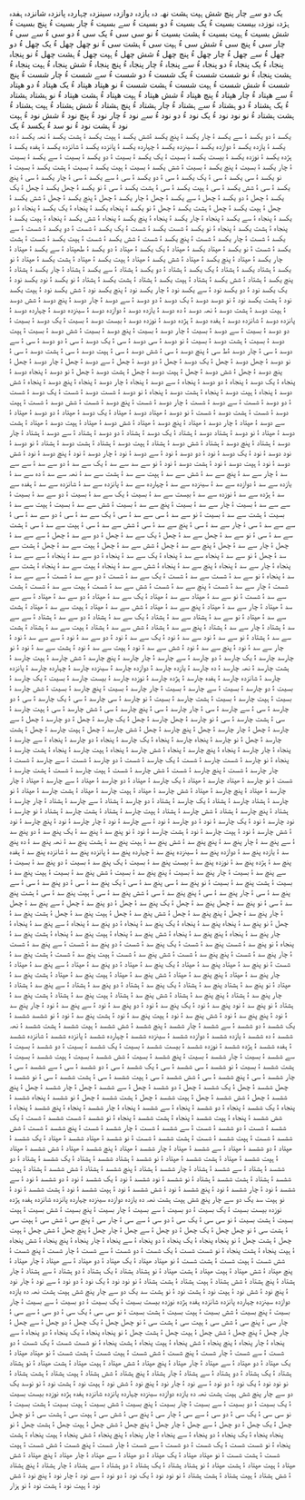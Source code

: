 یک 
دو
سے
چار
پنچ
شش
ہپت
ہشت
نھہ
دہ
یازدہ
دوازدہ
سینزدہ
چہاردہ
پانزدہ
شانزدہ
ہفدہ
ہژدہ
نوزدہ
بیست
بسیت ءُ یک
بسیت ءُ دو
بسیت ءُ سے
بسیت ءُ چار
بسیت ءُ پنچ
بسیت ءُ شش
بسیت ءُ ہپت
بسیت ءُ ہشت
بسیت ءُ نو
سی
سی ءُ یک
سی ءُ دو
سی ءُ سے
سی ءُ چار
سی ءُ پنچ
سی ءُ شش
سی ءُ ہپت
سی ءُ ہشت
سی ءُ نو
چھل
چھل ءُ یک
چھل ءُ دو
چھل ءُ سے
چھل ءُ چار
چھل ءُ پنچ
چھل ءُ شش
چھل ءُ ہپت
چھل ءُ ہشت
چھل ءُ نو
پنجاہ
پنجاہ ءُ یک
پنجاہ ءُ دو
پنجاہ ءُ سے
پنجاہ ءُ چار
پنجاہ ءُ پنچ
پنجاہ ءُ شش
پنجاہ ءُ ہپت
پنجاہ ءُ ہشت
پنجاہ ءُ نو
شست
شست ءُ یک 
شست ءُ دو
شست ءُ سے
شست ءُ چار
شست ءُ پنچ
شست ءُ شش
شست ءُ ہپت
شست ءُ ہشت
شست ءُ نو
ھپتاد
ھپتاد ءُ یک 
ھپتاد ءُ دو
ھپتاد ءُ سے
ھپتاد ءُ چار
ھپتاد ءُ پنچ
ھپتاد ءُ شش
ھپتاد ءُ ہپت
ھپتاد ءُ ہشت
ھپتاد ءُ نو 
ہشتاد 
ہشتاد ءُ یک 
ہشتاد ءُ دو
ہشتاد ءُ سے
ہشتاد ءُ چار
ہشتاد ءُ پنچ
ہشتاد ءُ شش
ہشتاد ءُ ہپت
ہشتاد ءُ ہشت
ہشتاد ءُ نو
نود 
نود ءُ یک 
نود ءُ دو
نود ءُ سے
نود ءُ چار
نود ءُ پنچ
نود ءُ شش
نود ءُ ہپت
نود ءُ ہشت
نود ءُ نو 
سد ءُ
یکسد ءُ یک  
یکسد ءُ دو
یکسد ءُ سے
یکسد ءُ چار
یکسد ءُ پنچ
یکسد ءُشش
یکسد ءُ ہپت
یکسد ءُ ہشت
یکسد ءُ نھہ
یکسد ءُ دہ
یکسد ءُ یازدہ
یکسد ءُ دوازدہ
یکسد ءُ سینزدہ
یکسد ءُ چہاردہ
یکسد ءُ پانزدہ
یکسد ءُ شانزدہ
یکسد ءُ ہفدہ
یکسد ءُ ہژدہ
یکسد ءُ نوزدہ
یکسد ءُ بیست
یکسد ءُ بسیت ءُ یک
یکسد ءُ بسیت ءُ دو
یکسد ءُ بسیت ءُ سے
یکسد ءُ بسیت ءُ چار
یکسد ءُ بسیت ءُ پنچ
یکسد ءُ بسیت ءُ شش
یکسد ءُ بسیت ءُ ہپت
یکسد ءُ بسیت ءُ ہشت
یکسد ءُ بسیت ءُ نو
یکسد ءُ سی
یکسد ءُ سی ءُ یک
یکسد ءُ سی ءُ دو
یکسد ءُ سی ءُ سے
یکسد ءُ سی ءُ چار
یکسد ءُ سی ءُ پنچ
یکسد ءُ سی ءُ شش
یکسد ءُ سی ءُ ہپت
یکسد ءُ سی ءُ ہشت
یکسد ءُ سی ءُ نو
یکسد ءُ چھل
یکسد ءُ چھل ءُ یک
یکسد ءُ چھل ءُ دو
یکسد ءُ چھل ءُ سے
یکسد ءُ چھل ءُ چار
یکسد ءُ چھل ءُ پنچ
یکسد ءُ چھل ءُ شش
یکسد ءُ چھل ءُ ہپت
یکسد ءُ چھل ءُ ہشت
یکسد ءُ چھل ءُ نو
یکسد ءُ پنجاہ
یکسد ءُ پنجاہ ءُ یک
یکسد ءُ پنجاہ ءُ دو
یکسد ءُ پنجاہ ءُ سے
یکسد ءُ پنجاہ ءُ چار
یکسد ءُ پنجاہ ءُ پنچ
یکسد ءُ پنجاہ ءُ شش
یکسد ءُ پنجاہ ءُ ہپت
یکسد ءُ پنجاہ ءُ ہشت
یکسد ءُ پنجاہ ءُ نو
یکسد ءُ شست
یکسد ءُ شست ءُ یک 
یکسد ءُ شست ءُ دو
یکسد ءُ شست ءُ سے
یکسد ءُ شست ءُ چار
یکسد ءُ شست ءُ پنچ
یکسد ءُ شست ءُ شش
یکسد ءُ شست ءُ ہپت
یکسد ءُ شست ءُ ہشت
یکسد ءُ شست ءُ نو
یکسد ءُ ھپتاد
یکسد ءُ ھپتاد ءُ یک 
یکسد ءُ ھپتاد ءُ دو
یکسد ءُ طھپتاد ءُ سے
یکسد ءُ ھپتاد ءُ چار
یکسد ءُ ھپتاد ءُ پنچ
یکسد ءُ ھپتاد ءُ شش
یکسد ءُ ھپتاد ءُ ہپت
یکسد ءُ ھپتاد ءُ ہشت
یکسد ءُ ھپتاد ءُ نو 
یکسد ءُ ہشتاد 
یکسد ءُ ہشتاد ءُ یک 
یکسد ءُ ہشتاد ءُ دو
یکسد ءُ ہشتاد ءُ سے
یکسد ءُ ہشتاد ءُ چار
یکسد ءُ ہشتاد ءُ پنچ
یکسد ءُ ہشتاد ءُ شش
یکسد ءُ ہشتاد ءُ ہپت
یکسد ءُ ہشتاد ءُ ہشت
یکسد ءُ ہشتاد ءُ نو
یکسد ءُ نود 
یکسد نود ءُ یک 
یکسد نود ءُ دو
یکسد نود ءُ سے
یکسد نود ءُ چار
یکسد نود ءُ پنچ
یکسد نود ءُ شش
یکسد نود ءُ ہپت
یکسد نود ءُ ہشت
یکسد نود ءُ نو
دوسد
دوسد ءُ یک 
دوسد ءُ دو
دوسد ءُ سے
دوسد ءُ چار
دوسد ءُ پنچ
دوسد ءُ شش
دوسد ءُ ہپت
دوسد ءُ ہشت
دوسد ءُ نھہ
دوسد ءُ دہ
دوسد ءُ یازدہ
دوسد ءُ دوازدہ
دوسد ءُ سینزدہ
دوسد ءُ چہاردہ
دوسد ءُ پانزدہ
دوسد ءُ شانزدہ
دوسد ءُ ہفدہ
دوسد ءُ ہژدہ
دوسد ءُ نوزدہ
دوسد ءُ بیست
دوسد ءُ بسیت ءُ یک
دوسد ءُ بسیت ءُ دو
دوسد ءُ بسیت ءُ سے
دوسد ءُ بسیت ءُ چار
دوسد ءُ بسیت ءُ پنچ
دوسد ءُ بسیت ءُ شش
دوسد ءُ بسیت ءُ ہپت
دوسد ءُ بسیت ءُ ہشت
دوسد ءُ بسیت ءُ نو
دوسد ءُ سی
دوسد ءُ سی ءُ یک
دوسد ءُ سی ءُ دو
دوسد ءُ سی ءُ سے
دوسد ءُ سی ءُ چار
دوسد ءُط سی ءُ پنچ
دوسد ءُ سی ءُ شش
دوسد ءُ سی ءُ ہپت
دوسد ءُ سی ءُ ہشت
دوسد ءُ سی ءُ نو
دوسد ءُ چھل
دوسد ءُ چھل ءُ یک
دوسد ءُ چھل ءُ دو
دوسد ءُ چھل ءُ سے
دوسد ءُ چھل ءُ چار
دوسد ءُ چھل ءُ پنچ
دوسد ءُ چھل ءُ شش
دوسد ءُ چھل ءُ ہپت
دوسد ءُ چھل ءُ ہشت
دوسد ءُ چھل ءُ نو
دوسد ءُ پنجاہ
دوسد ءُ پنجاہ ءُ یک
دوسد ءُ پنجاہ ءُ دو
دوسد ءُ پنجاہ ءُ سے
دوسد ءُ پنجاہ ءُ چار
دوسد ءُ پنجاہ ءُ پنچ
دوسد ءُ پنجاہ ءُ شش
دوسد ءُ پنجاہ ءُ ہپت
دوسد ءُ پنجاہ ءُ ہشت
دوسد ءُ پنجاہ ءُ نو
دوسد ءُ شست
دوسد ءُ شست ءُ یک 
دوسد ءُ شست ءُ دو
دوسد ءُ شست ءُ سے
دوسد ءُ شست ءُ چار
دوسد ءُ شست ءُ پنچ
دوسد ءُ شست ءُ شش
دوسد ءُ شست ءُ ہپت
دوسد ءُ شست ءُ ہشت
دوسد ءُ شست ءُ نو
دوسد ءُ ھپتاد
دوسد ءُ ھپتاد ءُ یک 
دوسد ءُ ھپتاد ءُ دو
دوسد ءُ ھپتاد ءُ سے
دوسد ءُ ھپتاد ءُ چار
دوسد ءُ ھپتاد ءُ پنچ
دوسد ءُ ھپتاد ءُ شش
دوسد ءُ ھپتاد ءُ ہپت
دوسد ءُ ھپتاد ءُ ہشت
دوسد ءُ ھپتاد ءُ نو 
دوسد ءُ ہشتاد 
دوسد ءُ ہشتاد ءُ یک 
دوسد ءُ ہشتاد ءُ دو
دوسد ءُ ہشتاد ءُ سے
دوسد ءُ ہشتاد ءُ چار
دوسد ءُ ہشتاد ءُ پنچ
دوسد ءُ ہشتاد ءُ شش
دوسد ءُ ہشتاد ءُ ہپت
دوسد ءُ ہشتاد ءُ ہشت
دوسد ءُ ہشتاد ءُ نو
دوسد ءُ نود 
دوسد ءُ نود ءُ یک 
دوسد ءُ نود ءُ دو
دوسد ءُ نود ءُ سے
دوسد ءُ نود ءُ چار
دوسد ءُ نود ءُ پنچ
دوسد ءُ نود ءُ شش
دوسد ءُ نود ءُ ہپت
دوسد ءُ نود ءُ ہشت
دوسد ءُ نود ءُ نو
سے سد
سے سد ءُ یک 
سے سد ءُ دو
سے سد ءُ سے
سے سد ءُ چار
سے سد ءُ پنچ
سے سد ءُ شش
سے سد ءُ ہپت
سے سد ءُ ہشت
سے سد ءُ نھہ
سے سد ءُ دہ
سے سد ءُ یازدہ
سے سد ءُ دوازدہ
سے سد ءُ سینزدہ
سے سد ءُ چہاردہ
سے سد ءُ پانزدہ
سے سد ءُ شانزدہ
سے سد ءُ ہفدہ
سے سد ءُ ہژدہ
سے سد ءُ نوزدہ
سے سد ءُ بیست
سے سد ءُ بسیت ءُ یک
سے سد ءُ بسیت ءُ دو
سے سد ءُ بسیت ءُ سے
سے سد ءُ بسیت ءُ چار
سے سد ءُ بسیت ءُ پنچ
سے سد ءُ بسیت ءُ شش
سے سد ءُ بسیت ءُ ہپت
سے سد ءُ بسیت ءُ ہشت
سے سد ءُ بسیت ءُ نو
سے سد ءُ سی
سے سد ءُ سی ءُ یک
سے سد ءُ سی ءُ دو
سے سد ءُ سی ءُ سے
سے سد ءُ سی ءُ چار
سے سد ءُ سی ءُ پنچ
سے سد ءُ سی ءُ شش
سے سد ءُ سی ءُ ہپت
سے سد ءُ سی ءُ ہشت
سے سد ءُ سی ءُ نو
سے سد ءُ چھل
سے سد ءُ چھل ءُ یک
سے سد ءُ چھل ءُ دو
سے سد ءُ چھل ءُ سے
سے سد ءُ چھل ءُ چار
سے سد ءُ چھل ءُ پنچ
سے سد ءُ چھل ءُ شش
سے سد ءُ چھل ءُ ہپت
سے سد ءُ چھل ءُ ہشت
سے سد ءُ چھل ءُ نو
سے سد ءُ پنجاہ
سے سد ءُ پنجاہ ءُ یک
سے سد ءُ پنجاہ ءُ دو
سے سد ءُ پنجاہ ءُ سے
سے سد ءُ پنجاہ ءُ چار
سے سد ءُ پنجاہ ءُ پنچ
سے سد ءُ پنجاہ ءُ شش
سے سد ءُ پنجاہ ءُ ہپت
سے سد ءُ پنجاہ ءُ ہشت
سے سد ءُ پنجاہ ءُ نو
سے سد ءُ شست
سے سد ءُ شست ءُ یک 
سے سد ءُ شست ءُ دو
سے سد ءُ شست ءُ سے
سے سد ءُ شست ءُ چار
سے سد ءُ شست ءُ پنچ
سے سد ءُ شست ءُ شش
سے سد ءُ شست ءُ ہپت
سے سد ءُ شست ءُ ہشت
سے سد ءُ شست ءُ نو
سے سد ءُ ھپتاد
سے سد ءُ ھپتاد ءُ یک 
سے سد ءُ ھپتاد ءُ دو
سے سد ءُ ھپتاد ءُ سے
سے سد ءُ ھپتاد ءُ چار
سے سد ءُ ھپتاد ءُ پنچ
سے سد ءُ ھپتاد ءُ شش
سے سد ءُ ھپتاد ءُ ہپت
سے سد ءُ ھپتاد ءُ ہشت
سے سد ءُ ھپتاد ءُ نو 
سے سد ءُ ہشتاد 
سے سد ءُ ہشتاد ءُ یک 
سے سد ءُ ہشتاد ءُ دو
سے سد ءُ ہشتاد ءُ سے
سے سد ءُ ہشتاد ءُ چار
سے سد ءُ ہشتاد ءُ پنچ
سے سد ءُ ہشتاد ءُ شش
سے سد ءُ ہشتاد ءُ ہپت
سے سد ءُ ہشتاد ءُ ہشت
سے سد ءُ ہشتاد ءُ نو
سے سد ءُ نود 
سے سد ءُ نود ءُ یک 
سے سد ءُ نود ءُ دو
سے سد ءُ نود ءُ سے
سے سد ءُ نود ءُ چار
سے سد ءُ نود ءُ پنچ
سے سد ءُ نود ءُ شش
سے سد ءُ نود ءُ ہپت
سے سد ءُ نود ءُ ہشت
سے سد ءُ نود ءُ نو 
چارسد
چارسد ءُ یک 
چارسد ءُ دو
چارسد ءُ سے
چارسد ءُ چار
چارسد ءُ پنچ
چارسد ءُ شش
چارسد ءُ ہپت
چارسد ءُ ہشت
چارسد ءُ نھہ
چارسد ءُ دہ
چارسد ءُ یازدہ
چارسد ءُ دوازدہ
چارسد ءُ سینزدہ
چارسد ءُ چہاردہ
چارسد ءُ پانزدہ
چارسد ءُ شانزدہ
چارسد ءُ ہفدہ
چارسد ءُ ہژدہ
چارسد ءُ نوزدہ
چارسد ءُ بیست
چارسد ءُ بسیت ءُ یک
چارسد ءُ بسیت ءُ دو
چارسد ءُ بسیت ءُ سے
چارسد ءُ بسیت ءُ چار
چارسد ءُ بسیت ءُ پنچ
چارسد ءُ بسیت ءُ شش
چارسد ءُ بسیت ءُ ہپت
چارسد ءُ بسیت ءُ ہشت
چارسد ءُ بسیت ءُ نو
چارسد ءُ سی
چارسد ءُ سی ءُ یک
چارسد ءُ سی ءُ دو
چارسد ءُ سی ءُ سے
چارسد ءُ سی ءُ چار
چارسد ءُ سی ءُ پنچ
چارسد ءُ سی ءُ شش
چارسد ءُ سی ءُ ہپت
چارسد ءُ سی ءُ ہشت
چارسد ءُ سی ءُ نو
چارسد ءُ چھل
چارسد ءُ چھل ءُ یک
چارسد ءُ چھل ءُ دو
چارسد ءُ چھل ءُ سے
چارسد ءُ چھل ءُ چار
چارسد ءُ چھل ءُ پنچ
چارسد ءُ چھل ءُ شش
چارسد ءُ چھل ءُ ہپت
چارسد ءُ چھل ءُ ہشت
چارسد ءُ چھل ءُ نو
چارسد ءُ پنجاہ
چارسد ءُ پنجاہ ءُ یک
چارسد ءُ پنجاہ ءُ دو
چارسد ءُ پنجاہ ءُ سے
چارسد ءُ پنجاہ ءُ چار
چارسد ءُ پنجاہ ءُ پنچ
چارسد ءُ پنجاہ ءُ شش
چارسد ءُ پنجاہ ءُ ہپت
چارسد ءُ پنجاہ ءُ ہشت
چارسد ءُ پنجاہ ءُ نو
چارسد ءُ شست
چارسد ءُ شست ءُ یک 
چارسد ءُ شست ءُ دو
چارسد ءُ شست ءُ سے
چارسد ءُ شست ءُ چار
چارسد ءُ شست ءُ پنچ
چارسد ءُ شست ءُ شش
چارسد ءُ شست ءُ ہپت
چارسد ءُ شست ءُ ہشت
چارسد ءُ شست ءُ نو
چارسد ءُ ھپتاد
چارسد ءُ ھپتاد ءُ یک 
چارسد ءُ ھپتاد ءُ دو
چارسد ءُ ھپتاد ءُ سے
چارسد ءُ ھپتاد ءُ چار
چارسد ءُ ھپتاد ءُ پنچ
چارسد ءُ ھپتاد ءُ شش
چارسد ءُ ھپتاد ءُ ہپت
چارسد ءُ ھپتاد ءُ ہشت
چارسد ءُ ھپتاد ءُ نو 
چارسد ءُ ہشتاد 
چارسد ءُ ہشتاد ءُ یک 
چارسد ءُ ہشتاد ءُ دو
چارسد ءُ ہشتاد ءُ سے
چارسد ءُ ہشتاد ءُ چار
چارسد ءُ ہشتاد ءُ پنچ
چارسد ءُ ہشتاد ءُ شش
چارسد ءُ ہشتاد ءُ ہپت
چارسد ءُ ہشتاد ءُ ہشت
چارسد ءُ ہشتاد ءُ نو
چارسد ءُ نود 
چارسد ءُ نود ءُ یک 
چارسد ءُ نود ءُ دو
چارسد ءُ نود ءُ سے
چارسد ءُ نود ءُ چار
چارسد ءُ نود ءُ پنچ
چارسد ءُ نود ءُ شش
چارسد ءُ نود ءُ ہپت
چارسد ءُ نود ءُ ہشت
چارسد ءُ نود ءُ نو 
پنچ سد ءُ
پنچ سد ءُ یک 
پنچ سد ءُ دو
پنچ سد ءُ سے
پنچ سد ءُ چار
پنچ سد ءُ پنچ
پنچ سد ءُ شش
پنچ سد ءُ ہپت
پنچ سد ءُ ہشت
پنچ سد ءُ نھہ
پنچ سد ءُ دہ
پنچ سد ءُ یازدہ
پنچ سد ءُ دوازدہ
پنچ سد ءُ سینزدہ
پنچ سد ءُ چہاردہ
پنچ سد ءُ پانزدہ
پنچ سد ءُ شانزدہ
پنچ سد ءُ ہفدہ
پنچ سد ءُ ہژدہ
پنچ سد ءُ نوزدہ
پنچ سد ءُ بیست
پنچ سد ءُ بسیت ءُ یک
پنچ سد ءُ بسیت ءُ دو
پنچ سد ءُ بسیت ءُ سے
پنچ سد ءُ بسیت ءُ چار
پنچ سد ءُ بسیت ءُ پنچ
پنچ سد ءُ بسیت ءُ شش
پنچ سد ءُ بسیت ءُ ہپت
پنچ سد ءُ بسیت ءُ ہشت
پنچ سد ءُ بسیت ءُ نو
پنچ سد ءُ سی
پنچ سد ءُ سی ءُ یک
پنچ سد ءُ سی ءُ دو
پنچ سد ءُ سی ءُ سے
پنچ سد ءُ سی ءُ چار
پنچ سد ءُ سی ءُ پنچ
پنچ سد ءُ سی ءُ شش
پنچ سد ءُ سی ءُ ہپت
پنچ سد ءُ سی ءُ ہشت
پنچ سد ءُ سی ءُ نو
پنچ سد ءُ چھل
پنچ سد ءُ چھل ءُ یک
پنچ سد ءُ چھل ءُ دو
پنچ سد ءُ چھل ءُ سے
پنچ سد ءُ چھل ءُ چار
پنچ سد ءُ چھل ءُ پنچ
پنچ سد ءُ چھل ءُ شش
پنچ سد ءُ چھل ءُ ہپت
پنچ سد ءُ چھل ءُ ہشت
پنچ سد ءُ چھل ءُ نو
پنچ سد ءُ پنجاہ
پنچ سد ءُ پنجاہ ءُ یک
پنچ سد ءُ پنجاہ ءُ دو
پنچ سد ءُ پنجاہ ءُ سے
پنچ سد ءُ پنجاہ ءُ چار
پنچ سد ءُ پنجاہ ءُ پنچ
پنچ سد ءُ پنجاہ ءُ شش
پنچ سد ءُ پنجاہ ءُ ہپت
پنچ سد ءُ پنجاہ ءُ ہشت
پنچ سد ءُ پنجاہ ءُ نو
پنچ سد ءُ شست
پنچ سد ءُ شست ءُ یک 
پنچ سد ءُ شست ءُ دو
پنچ سد ءُ شست ءُ سے
پنچ سد ءُ شست ءُ چار
پنچ سد ءُ شست ءُ پنچ
پنچ سد ءُ شست ءُ شش
پنچ سد ءُ شست ءُ ہپت
پنچ سد ءُ شست ءُ ہشت
پنچ سد ءُ شست ءُ نو
پنچ سد ءُ ھپتاد
پنچ سد ءُ ھپتاد ءُ یک 
پنچ سد ءُ ھپتاد ءُ دو
پنچ سد ءُ ھپتاد ءُ سے
پنچ سد ءُ ھپتاد ءُ چار
پنچ سد ءُ ھپتاد ءُ پنچ
پنچ سد ءُ ھپتاد ءُ شش
پنچ سد ءُ ھپتاد ءُ ہپت
پنچ سد ءُ ھپتاد ءُ ہشت
پنچ سد ءُ ھپتاد ءُ نو 
پنچ سد ءُ ہشتاد 
پنچ سد ءُ ہشتاد ءُ یک 
پنچ سد ءُ ہشتاد ءُ دو
پنچ سد ءُ ہشتاد ءُ سے
پنچ سد ءُ ہشتاد ءُ چار
پنچ سد ءُ ہشتاد ءُ پنچ
پنچ سد ءُ ہشتاد ءُ شش
پنچ سد ءُ ہشتاد ءُ ہپت
پنچ سد ءُ ہشتاد ءُ ہشت
پنچ سد ءُ ہشتاد ءُ نو
پنچ سد ءُ نود 
پنچ سد ءُ نود ءُ یک 
پنچ سد ءُ نود ءُ دو
پنچ سد ءُ نود ءُ سے
پنچ سد ءُ نود ءُ چار
پنچ سد ءُ نود ءُ پنچ
پنچ سد ءُ نود ءُ شش
پنچ سد ءُ نود ءُ ہپت
پنچ سد ءُ نود ءُ ہشت
پنچ سد ءُ نود ءُ نو 
ششسد
ششسد ءُ یک 
 ششسد ءُ دو
ششسد ءُ سے
ششسد ءُ چار
ششسد ءُ پنچ
ششسد ءُ شش
ششسد ءُ ہپت
ششسد ءُ ہشت
ششسد ءُ نھہ
ششسد ءُ دہ
ششسد ءُ یازدہ
ششسد ءُ دوازدہ
ششسد ءُ سینزدہ 
ششسد ءُ چہاردہ
ششسد ءُ پانزدہ
ششسد ءُ شانزدہ
ششسد ءُ ہفدہ
ششسد ءُ ہژدہ
ششسد ءُ نوزدہ
ششسد ءُ بیست
ششسد ءُ بسیت ءُ یک
ششسد ءُ بسیت ءُ دو
ششسد ءُ بسیت ءُ سے
ششسد ءُ بسیت ءُ چار
ششسد ءُ بسیت ءُ پنچ
ششسد ءُ بسیت ءُ شش
ششسد ءُ بسیت ءُ ہپت
ششسد ءُ بسیت ءُ ہشت
ششسد ءُ بسیت ءُ نو
ششسد ءُ سی
ششسد ءُ سی ءُ یک
ششسد ءُ سی ءُ دو
ششسد ءُ سی ءُ سے
ششسد ءُ سی ءُ چار
ششسد ءُ سی ءُ پنچ
ششسد ءُ سی ءُ شش
ششسد ءُ سی ءُ ہپت
ششسد ءُ سی ءُ ہشت
ششسد ءُ سی ءُ نو
ششسد ءُ چھل
ششسد ءُ چھل ءُ یک
ششسد ءُ چھل ءُ دو
ششسد ءُ چھل ءُ سے
ششسد ءُ چھل ءُ چار
ششسد ءُ چھل ءُ پنچ
ششسد ءُ چھل ءُ شش
ششسد ءُ چھل ءُ ہپت
ششسد ءُ چھل ءُ ہشت
ششسد ءُ چھل ءُ نو
ششسد ءُ پنجاہ
ششسد ءُ پنجاہ ءُ یک
ششسد ءُ پنجاہ ءُ دو
ششسد ءُ پنجاہ ءُ سے
ششسد ءُ پنجاہ ءُ چار
ششسد ءُ پنجاہ ءُ پنچ
ششسد ءُ پنجاہ ءُ شش
ششسد ءُ پنجاہ ءُ ہپت
ششسد ءُ پنجاہ ءُ ہشت
ششسد ءُ پنجاہ ءُ نو
ششسد ءُ شست
ششسد ءُ شست ءُ یک 
ششسد ءُ شست ءُ دو
ششسد ءُ شست ءُ سے
ششسد ءُ شست ءُ چار
ششسد ءُ شست ءُ پنچ
ششسد ءُ شست ءُ شش
ششسد ءُ شست ءُ ہپت
ششسد ءُ شست ءُ ہشت
ششسد ءُ شست ءُ نو
ششسد ءُ ھپتاد
ششسد ءُ ھپتاد ءُ یک 
ششسد ءُ ھپتاد ءُ دو
ششسد ءُ ھپتاد ءُ سے
ششسد ءُ ھپتاد ءُ چار
ششسد ءُ ھپتاد ءُ پنچ
ششسد ءُ ھپتاد ءُ شش
ششسد ءُ ھپتاد ءُ ہپت
ششسد ءُ ھپتاد ءُ ہشت
ششسد ءُ ھپتاد ءُ نو 
ششسد ءُ ہشتاد 
ششسد ءُ ہشتاد ءُ یک 
ششسد ءُ ہشتاد ءُ دو
ششسد ءُ ہشتاد ءُ سے
ششسد ءُ ہشتاد ءُ چار
ششسد ءُ ہشتاد ءُ پنچ
ششسد ءُ ہشتاد ءُ شش
ششسد ءُ ہشتاد ءُ ہپت
ششسد ءُ ہشتاد ءُ ہشت
ششسد ءُ ہشتاد ءُ نو
ششسد ءُ نود 
ششسد ءُ نود ءُ یک 
ششسد ءُ نود ءُ دو
ششسد ءُ نود ءُ سے
ششسد ءُ نود ءُ چار
ششسد ءُ نود ءُ پنچ
ششسد ءُ نود ءُ شش
ششسد ءُ نود ءُ ہپت
ششسد ءُ نود ءُ ہشت
ششسد ءُ نود ءُ نو 
ہپت سد
یک 
دو
سے
چار
پنچ
شش
ہپت
ہشت
نھہ
دہ
یازدہ
دوازدہ
سینزدہ
چہاردہ
پانزدہ
شانزدہ
ہفدہ
ہژدہ
نوزدہ
بیست
بسیت ءُ یک
بسیت ءُ دو
بسیت ءُ سے
بسیت ءُ چار
بسیت ءُ پنچ
بسیت ءُ شش
بسیت ءُ ہپت
بسیت ءُ ہشت
بسیت ءُ نو
سی
سی ءُ یک
سی ءُ دو
سی ءُ سے
سی ءُ چار
سی ءُ پنچ
سی ءُ شش
سی ءُ ہپت
سی ءُ ہشت
سی ءُ نو
چھل
چھل ءُ یک
چھل ءُ دو
چھل ءُ سے
چھل ءُ چار
چھل ءُ پنچ
چھل ءُ شش
چھل ءُ ہپت
چھل ءُ ہشت
چھل ءُ نو
پنجاہ
پنجاہ ءُ یک
پنجاہ ءُ دو
پنجاہ ءُ سے
پنجاہ ءُ چار
پنجاہ ءُ پنچ
پنجاہ ءُ شش
پنجاہ ءُ ہپت
پنجاہ ءُ ہشت
پنجاہ ءُ نو
شست
شست ءُ یک 
شست ءُ دو
شست ءُ سے
شست ءُ چار
شست ءُ پنچ
شست ءُ شش
شست ءُ ہپت
شست ءُ ہشت
شست ءُ نو
ھپتاد
ھپتاد ءُ یک 
ھپتاد ءُ دو
ھپتاد ءُ سے
ھپتاد ءُ چار
ھپتاد ءُ پنچ
ھپتاد ءُ شش
ھپتاد ءُ ہپت
ھپتاد ءُ ہشت
ھپتاد ءُ نو 
ہشتاد 
ہشتاد ءُ یک 
ہشتاد ءُ دو
ہشتاد ءُ سے
ہشتاد ءُ چار
ہشتاد ءُ پنچ
ہشتاد ءُ شش
ہشتاد ءُ ہپت
ہشتاد ءُ ہشت
ہشتاد ءُ نو
نود 
نود ءُ یک 
نود ءُ دو
نود ءُ سے
نود ءُ چار
نود ءُ پنچ
نود ءُ شش
نود ءُ ہپت
نود ءُ ہشت
نود ءُ نو 
ہشت سد
یک 
دو
سے
چار
پنچ
شش
ہپت
ہشت
نھہ
دہ
یازدہ
دوازدہ
سینزدہ
چہاردہ
پانزدہ
شانزدہ
ہفدہ
ہژدہ
نوزدہ
بیست
بسیت ءُ یک
بسیت ءُ دو
بسیت ءُ سے
بسیت ءُ چار
بسیت ءُ پنچ
بسیت ءُ شش
بسیت ءُ ہپت
بسیت ءُ ہشت
بسیت ءُ نو
سی
سی ءُ یک
سی ءُ دو
سی ءُ سے
سی ءُ چار
سی ءُ پنچ
سی ءُ شش
سی ءُ ہپت
سی ءُ ہشت
سی ءُ نو
چھل
چھل ءُ یک
چھل ءُ دو
چھل ءُ سے
چھل ءُ چار
چھل ءُ پنچ
چھل ءُ شش
چھل ءُ ہپت
چھل ءُ ہشت
چھل ءُ نو
پنجاہ
پنجاہ ءُ یک
پنجاہ ءُ دو
پنجاہ ءُ سے
پنجاہ ءُ چار
پنجاہ ءُ پنچ
پنجاہ ءُ شش
پنجاہ ءُ ہپت
پنجاہ ءُ ہشت
پنجاہ ءُ نو
شست
شست ءُ یک 
شست ءُ دو
شست ءُ سے
شست ءُ چار
شست ءُ پنچ
شست ءُ شش
شست ءُ ہپت
شست ءُ ہشت
شست ءُ نو
ھپتاد
ھپتاد ءُ یک 
ھپتاد ءُ دو
ھپتاد ءُ سے
ھپتاد ءُ چار
ھپتاد ءُ پنچ
ھپتاد ءُ شش
ھپتاد ءُ ہپت
ھپتاد ءُ ہشت
ھپتاد ءُ نو 
ہشتاد 
ہشتاد ءُ یک 
ہشتاد ءُ دو
ہشتاد ءُ سے
ہشتاد ءُ چار
ہشتاد ءُ پنچ
ہشتاد ءُ شش
ہشتاد ءُ ہپت
ہشتاد ءُ ہشت
ہشتاد ءُ نو
نود 
نود ءُ یک 
نود ءُ دو
نود ءُ سے
نود ءُ چار
نود ءُ پنچ
نود ءُ شش
نود ءُ ہپت
نود ءُ ہشت
نود ءُ نو 
نوسد
یک 
دو
سے
چار
پنچ
شش
ہپت
ہشت
نھہ
دہ
یازدہ
دوازدہ
سینزدہ
چہاردہ
پانزدہ
شانزدہ
ہفدہ
ہژدہ
نوزدہ
بیست
بسیت ءُ یک
بسیت ءُ دو
بسیت ءُ سے
بسیت ءُ چار
بسیت ءُ پنچ
بسیت ءُ شش
بسیت ءُ ہپت
بسیت ءُ ہشت
بسیت ءُ نو
سی
سی ءُ یک
سی ءُ دو
سی ءُ سے
سی ءُ چار
سی ءُ پنچ
سی ءُ شش
سی ءُ ہپت
سی ءُ ہشت
سی ءُ نو
چھل
چھل ءُ یک
چھل ءُ دو
چھل ءُ سے
چھل ءُ چار
چھل ءُ پنچ
چھل ءُ شش
چھل ءُ ہپت
چھل ءُ ہشت
چھل ءُ نو
پنجاہ
پنجاہ ءُ یک
پنجاہ ءُ دو
پنجاہ ءُ سے
پنجاہ ءُ چار
پنجاہ ءُ پنچ
پنجاہ ءُ شش
پنجاہ ءُ ہپت
پنجاہ ءُ ہشت
پنجاہ ءُ نو
شست
شست ءُ یک 
شست ءُ دو
شست ءُ سے
شست ءُ چار
شست ءُ پنچ
شست ءُ شش
شست ءُ ہپت
شست ءُ ہشت
شست ءُ نو
ھپتاد
ھپتاد ءُ یک 
ھپتاد ءُ دو
ھپتاد ءُ سے
ھپتاد ءُ چار
ھپتاد ءُ پنچ
ھپتاد ءُ شش
ھپتاد ءُ ہپت
ھپتاد ءُ ہشت
ھپتاد ءُ نو 
ہشتاد 
ہشتاد ءُ یک 
ہشتاد ءُ دو
ہشتاد ءُ سے
ہشتاد ءُ چار
ہشتاد ءُ پنچ
ہشتاد ءُ شش
ہشتاد ءُ ہپت
ہشتاد ءُ ہشت
ہشتاد ءُ نو
نود 
نود ءُ یک 
نود ءُ دو
نود ءُ سے
نود ءُ چار
نود ءُ پنچ
نود ءُ شش
نود ءُ ہپت
نود ءُ ہشت
نود ءُ نو 
ہزار
